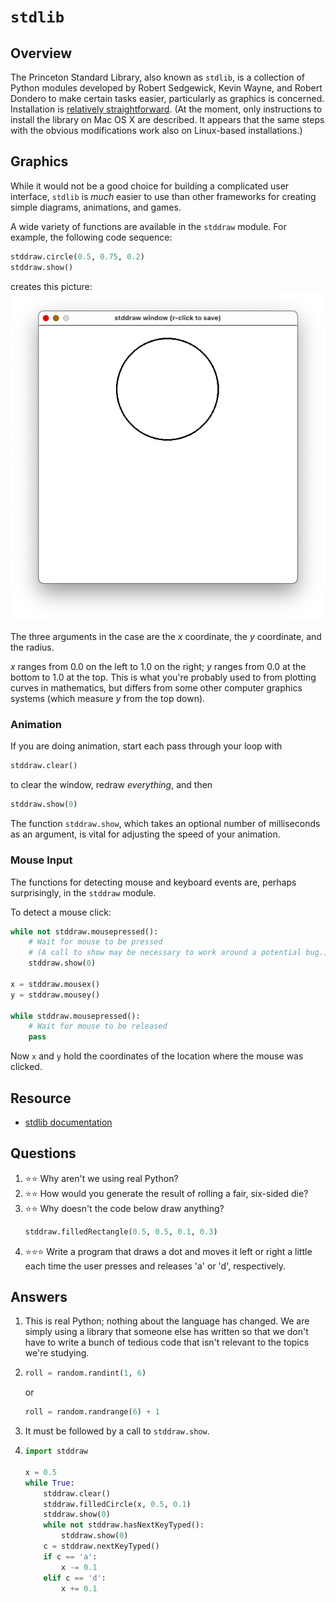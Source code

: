 # `stdlib`
## Overview
The Princeton Standard Library, also known as `stdlib`, is a collection of Python modules developed by Robert Sedgewick, Kevin Wayne, and Robert Dondero to make certain tasks easier, particularly as graphics is concerned. Installation is [relatively straightforward](https://introcs.cs.princeton.edu/python/mac/). (At the moment, only instructions to install the library on Mac OS X are described. It appears that the same steps with the obvious modifications work also on Linux-based installations.)

## Graphics
While it would not be a good choice for building a complicated user interface, `stdlib` is *much* easier to use than other frameworks for creating simple diagrams, animations, and games.

A wide variety of functions are available in the `stddraw` module. For example, the following code sequence:
```python
stddraw.circle(0.5, 0.75, 0.2)
stddraw.show()
```

creates this picture:
![A circle, of radius 0.2, centered at x equals 0.5 and y = 0.75](stddraw_circle.png)

The three arguments in the case are the *x* coordinate, the *y* coordinate, and the radius.

*x* ranges from 0.0 on the left to 1.0 on the right; *y* ranges from 0.0 at the bottom to 1.0 at the top. This is what you're probably used to from plotting curves in mathematics, but differs from some other computer graphics systems (which measure *y* from the top down).

### Animation
If you are doing animation, start each pass through your loop with
```python
stddraw.clear()
```

to clear the window, redraw *everything*, and then
```python
stddraw.show(0)
```

The function `stddraw.show`, which takes an optional number of milliseconds as an argument, is vital for adjusting the speed of your animation.

### Mouse Input
The functions for detecting mouse and keyboard events are, perhaps surprisingly, in the `stddraw` module.

To detect a mouse click:
```python
while not stddraw.mousepressed():
    # Wait for mouse to be pressed
    # (A call to show may be necessary to work around a potential bug.)
    stddraw.show(0)

x = stddraw.mousex()
y = stddraw.mousey()

while stddraw.mousepressed():
    # Wait for mouse to be released
    pass
```

Now `x` and `y` hold the coordinates of the location where the mouse was clicked.

## Resource
- [stdlib documentation](https://introcs.cs.princeton.edu/python/code/)

## Questions
1. :star::star: Why aren't we using real Python?
1. :star::star: How would you generate the result of rolling a fair, six-sided die?
1. :star::star: Why doesn't the code below draw anything?
    ```python
    stddraw.filledRectangle(0.5, 0.5, 0.1, 0.3)
    ```
1. :star::star::star: Write a program that draws a dot and moves it left or right a little each time the user presses and releases 'a' or 'd', respectively.
## Answers
1. This is real Python; nothing about the language has changed. We are simply using a library that someone else has written so that we don't have to write a bunch of tedious code that isn't relevant to the topics we're studying.
1.
    ```python
    roll = random.randint(1, 6)
    ```
    or
    ```python
    roll = random.randrange(6) + 1
    ```
1. It must be followed by a call to `stddraw.show`.
1.
    ```python
    import stddraw

    x = 0.5
    while True:
        stddraw.clear()
        stddraw.filledCircle(x, 0.5, 0.1)
        stddraw.show(0)
        while not stddraw.hasNextKeyTyped():
            stddraw.show(0)
        c = stddraw.nextKeyTyped()
        if c == 'a':
            x -= 0.1
        elif c == 'd':
            x += 0.1
    ```
